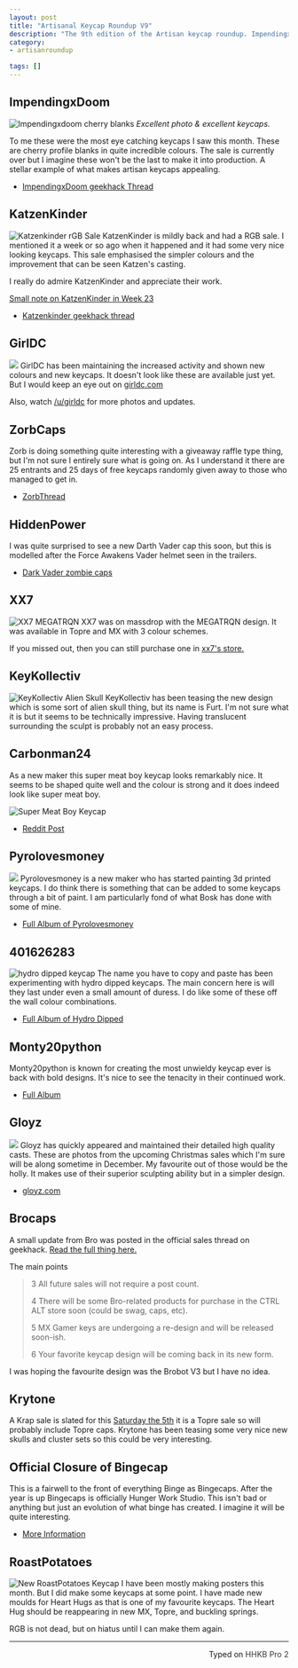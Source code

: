 ```yaml
---
layout: post
title: "Artisanal Keycap Roundup V9"
description: "The 9th edition of the Artisan keycap roundup. ImpendingxDoom has created something incredible this month."
category: 
- artisanroundup

tags: []
---
```

## ImpendingxDoom
![Impendingxdoom cherry blanks](http://i.imgur.com/sWPj6Z2.jpg)
*Excellent photo & excellent keycaps.*

To me these were the most eye catching keycaps I saw this month. These are cherry profile blanks in quite incredible colours. The sale is currently over but I imagine these won't be the last to make it into production. A stellar example of what makes artisan keycaps appealing.
 
* [ImpendingxDoom geekhack Thread](http://i.imgur.com/sWPj6Z2.jpg)

## KatzenKinder
![Katzenkinder rGB Sale](https://i.imgur.com/YuMEIpb.jpg)
KatzenKinder is mildly back and had a RGB sale. I mentioned it a week or so ago when it happened and it had some very nice looking keycaps. This sale emphasised the simpler colours and the improvement that can be seen Katzen's casting.

I really do admire KatzenKinder and appreciate their work.

[Small note on KatzenKinder in Week 23](/weekinkeyboards/2015/11/24/week-in-keyboards-23/#small-note-about-katzenkinder)

* [Katzenkinder geekhack thread](https://geekhack.org/index.php?topic=64501)

## GirlDC
![](https://i.imgur.com/Uh4azTP.jpg)
GirlDC has been maintaining the increased activity and shown new colours and new keycaps. It doesn't look like these are available just yet. But I would keep an eye out on [girldc.com](http://www.girldc.com/%EC%83%81%ED%92%88-%EC%B9%B4%ED%85%8C%EA%B3%A0%EB%A6%AC/keycaps/)

Also, watch [/u/girldc](https://www.reddit.com/user/girldc) for more photos and updates.

## ZorbCaps
Zorb is doing something quite interesting with a giveaway raffle type thing, but I'm not sure I entirely sure what is going on. As I understand it there are 25 entrants and 25 days of free keycaps randomly given away to those who managed to get in. 

* [ZorbThread](https://geekhack.org/index.php?topic=74508.0)

## HiddenPower
I was quite surprised to see a new Darth Vader cap this soon, but this is modelled after the Force Awakens Vader helmet seen in the trailers.

* [Dark Vader zombie caps](https://geekhack.org/index.php?topic=77535.0)

## XX7
![XX7 MEGATRQN](http://i.imgur.com/ygieXZo.jpg)
XX7 was on massdrop with the MEGATRQN design. It was available in Topre and MX with 3 colour schemes.

If you missed out, then you can still purchase one in [xx7's store.](http://xx7keycaps.bigcartel.com/product/megatrqn)

## KeyKollectiv
![KeyKollectiv Alien Skull](https://i.imgur.com/OQcRGva.jpg)
KeyKollectiv has been teasing the new design which is some sort of alien skull thing, but its name is Furt. I'm not sure what it is but it seems to be technically impressive. Having translucent surrounding the sculpt is probably not an easy process.

## Carbonman24
As a new maker this super meat boy keycap looks remarkably nice. It seems to be shaped quite well and the colour is strong and it does indeed look like super meat boy.

![Super Meat Boy Keycap](https://i.imgur.com/c3naHFK.jpg)

* [Reddit Post](https://redd.it/3uy8yv)

## Pyrolovesmoney
![](https://i.imgur.com/Uo3lsqr.jpg)
Pyrolovesmoney is a new maker who has started painting 3d printed keycaps. I do think there is something that can be added to some keycaps through a bit of paint. I am particularly fond of what Bosk has done with some of mine.

* [Full Album of Pyrolovesmoney](http://imgur.com/a/QFpeR)

## 401626283
![hydro dipped keycap](https://i.imgur.com/vwX39NS.jpg)
The name you have to copy and paste has been experimenting with hydro dipped keycaps. The main concern here is will they last under even a small amount of duress. I do like some of these off the wall colour combinations. 

* [Full Album of Hydro Dipped](http://imgur.com/gallery/u4viE)



## Monty20python
Monty20python is known for creating the most unwieldy keycap ever is back with bold designs. It's nice to see the tenacity in their continued work.

* [Full Album](http://imgur.com/a/rflqL)

## Gloyz
![](https://i.imgur.com/64Yh2nr.jpg)
Gloyz has quickly appeared and maintained their detailed high quality casts. These are photos from the upcoming Christmas sales which I'm sure will be along sometime in December. My favourite out of those would be the holly. It makes use of their superior sculpting ability but in a simpler design.

* [gloyz.com](http://www.gloyz.com/)

## Brocaps
A small update from Bro was posted in the official sales thread on geekhack. [Read the full thing here.](https://geekhack.org/index.php?topic=59295.msg1950686#msg1950686)

The main points

>
> 3 All future sales will not require a post count. 
> 
> 
> 4 There will be some Bro-related products for purchase in the CTRL ALT store soon (could be swag, caps, etc). 
> 
> 
> 5 MX Gamer keys are undergoing a re-design and will be released soon-ish.
> 
> 
> 6 Your favorite keycap design will be coming back in its new form.

I was hoping the favourite design was the Brobot V3 but I have no idea.

## Krytone
A Krap sale is slated for this [Saturday the 5th](http://www.timeanddate.com/countdown/christmas?iso=20151205T22&p0=122&msg=Topre+KRAP+Sale%21&font=cursive&csz=1&swk=1) it is a Topre sale so will probably include Topre caps. Krytone has been teasing some very nice new skulls and cluster sets so this could be very interesting.

## Official Closure of Bingecap
This is a fairwell to the front of everything Binge as Bingecaps. After the year is up Bingecaps is officially Hunger Work Studio. This isn't bad or anything but just an evolution of what binge has created. I imagine it will be quite interesting.

* [More Information](https://redd.it/3v1btq)

## RoastPotatoes 
![New RoastPotatoes Keycap](http://i.imgur.com/f3oLJrR.jpg)
I have been mostly making posters this month. But I did make some keycaps at some point. I have made new moulds for Heart Hugs as that is one of my favourite keycaps. The Heart Hug should be reappearing in new MX, Topre, and buckling springs.

RGB is not dead, but on hiatus until I can make them again.


---------------------------------
 <p style="text-align: right" title="Equipped with Hasu's alternative controller">Typed on <font color="#373737">HHKB Pro 2</font></p>


